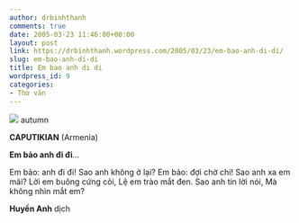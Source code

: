 ```yaml
---
author: drbinhthanh
comments: true
date: 2005-03-23 11:46:00+00:00
layout: post
link: https://drbinhthanh.wordpress.com/2005/03/23/em-bao-anh-di-di/
slug: em-bao-anh-di-di
title: Em bao anh di di
wordpress_id: 9
categories:
- Thơ văn
---
```


[![](http://photos1.blogger.com/img/81/4195/320/dnd_autumn.jpg)](http://photos1.blogger.com/img/81/4195/640/dnd_autumn.jpg)
autumn


**CAPUTIKIAN** (Armenia)

**Em bảo anh đi đi**…

Em bảo: anh đi đi!
Sao anh không ở lại?
Em bảo: đợi chờ chi!
Sao anh xa em mãi?
Lời em buông cứng cỏi,
Lệ em trào mắt đen.
Sao anh tin lời nói,
Mà không nhìn mắt em?


**Huyền Anh** dịch
